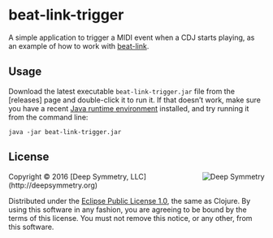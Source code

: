 # beat-link-trigger

A simple application to trigger a MIDI event when a CDJ starts
playing, as an example of how to work with
[beat-link](https://github.com/brunchboy/beat-link#beat-link).

## Usage

Download the latest executable `beat-link-trigger.jar` file from the
[releases] page and double-click it to run it. If that doesn&rsquo;t
work, make sure you have a recent
[Java runtime environment](https://java.com/inc/BrowserRedirect1.jsp?locale=en)
installed, and try running it from the command line:

    java -jar beat-link-trigger.jar

## License

<img align="right" alt="Deep Symmetry" src="https://github.com/brunchboy/beat-link/blob/master/assets/DS-logo-bw-200-padded-left.png">
Copyright © 2016 [Deep Symmetry, LLC](http://deepsymmetry.org)

Distributed under the
[Eclipse Public License 1.0](http://opensource.org/licenses/eclipse-1.0.php),
the same as Clojure. By using this software in any fashion, you are
agreeing to be bound by the terms of this license. You must not remove
this notice, or any other, from this software.

